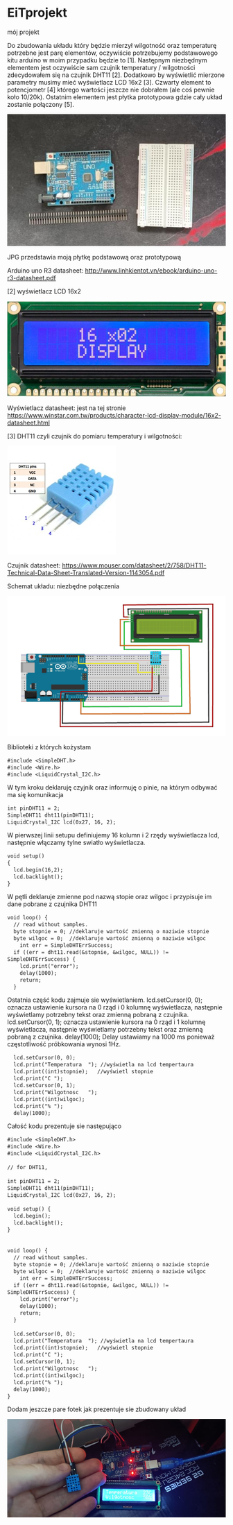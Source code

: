 # EiTprojekt
mój projekt

Do zbudowania układu który będzie mierzył wilgotność oraz temperaturę potrzebne jest parę 
elementów, oczywiście potrzebujemy podstawowego kitu arduino w moim przypadku będzie to [1]. 
Następnym niezbędnym elementem jest oczywiście sam czujnik temperatury / wilgotności 
zdecydowałem się na czujnik DHT11 [2]. Dodatkowo by wyświetlić mierzone parametry musimy mieć 
wyświetlacz LCD 16x2 [3]. Czwarty element to potencjometr [4] którego wartości jeszcze nie 
dobrałem (ale coś pewnie koło 10/20k). Ostatnim elementem jest płytka prototypowa gdzie cały 
układ zostanie połączony [5]. 

![1 i 5 płytka arduino uno R3 + płytka prototypowa](jpg1.png)

JPG przedstawia moją płytkę podstawową oraz prototypową

Arduino uno R3 datasheet:
http://www.linhkientot.vn/ebook/arduino-uno-r3-datasheet.pdf

[2] wyświetlacz LCD 16x2

![2 wyświetlacz LCD16x2](wyswietlacz.png)

Wyświetlacz datasheet: jest na tej stronie 
https://www.winstar.com.tw/products/character-lcd-display-module/16x2-datasheet.html

[3] DHT11 czyli czujnik do pomiaru temperatury i wilgotności:

![czujnik DHT11](dht11.jpg)

Czujnik datasheet:
https://www.mouser.com/datasheet/2/758/DHT11-Technical-Data-Sheet-Translated-Version-1143054.pdf

Schemat układu: niezbędne połączenia 

![schemat układu](schemat.png)


Biblioteki z których kożystam
```cp 
#include <SimpleDHT.h>
#include <Wire.h> 
#include <LiquidCrystal_I2C.h>
```

W tym kroku deklaruję czyjnik oraz informuję o pinie, na którym odbywać ma się komunikacja
```cp 
int pinDHT11 = 2;
SimpleDHT11 dht11(pinDHT11);
LiquidCrystal_I2C lcd(0x27, 16, 2);
``` 


W pierwszej linii setupu definiujemy 16 kolumn i 2 rzędy wyświetlacza lcd, następnie włączamy tylne swiatło wyświetlacza.

```cp 
void setup()
{
  lcd.begin(16,2);
  lcd.backlight();
}
```

W pętli deklaruje zmienne pod nazwą stopie oraz wilgoc i przypisuje im dane pobrane z czujnika DHT11

```cp
void loop() {
  // read without samples.
  byte stopnie = 0; //deklaruje wartość zmienną o naziwie stopnie
  byte wilgoc = 0;  //deklaruje wartość zmienną o naziwie wilgoc
    int err = SimpleDHTErrSuccess;
  if ((err = dht11.read(&stopnie, &wilgoc, NULL)) != SimpleDHTErrSuccess) {
    lcd.print("error");
    delay(1000);
    return;
  }
  ```
  Ostatnia część kodu zajmuje sie wyświetlaniem.
  lcd.setCursor(0, 0); oznacza ustawienie kursora na 0 rząd i 0 kolumnę wyświetlacza,
  następnie wyświetlamy potrzebny tekst oraz zmienną pobraną z czujnika.
  lcd.setCursor(0, 1); oznacza ustawienie kursora na 0 rząd i 1 kolumnę wyświetlacza,
  następnie wyświetlamy potrzebny tekst oraz zmienną pobraną z czujnika.
  delay(1000); Delay ustawiamy na 1000 ms ponieważ częstotliwość próbkowania wynosi 1Hz.

```cp
  lcd.setCursor(0, 0);
  lcd.print("Temperatura  "); //wyświetla na lcd tempertaura 
  lcd.print((int)stopnie);   //wyświetl stopnie 
  lcd.print("C ");
  lcd.setCursor(0, 1);
  lcd.print("Wilgotnosc   ");
  lcd.print((int)wilgoc);
  lcd.print("% ");
  delay(1000);
```

Całość kodu prezentuje sie następująco
```cp
#include <SimpleDHT.h>
#include <Wire.h> 
#include <LiquidCrystal_I2C.h>

// for DHT11, 

int pinDHT11 = 2;
SimpleDHT11 dht11(pinDHT11);
LiquidCrystal_I2C lcd(0x27, 16, 2);

void setup() {
  lcd.begin();
  lcd.backlight();
}


void loop() {
  // read without samples.
  byte stopnie = 0; //deklaruje wartość zmienną o naziwie stopnie
  byte wilgoc = 0;  //deklaruje wartość zmienną o naziwie wilgoc
    int err = SimpleDHTErrSuccess;
  if ((err = dht11.read(&stopnie, &wilgoc, NULL)) != SimpleDHTErrSuccess) {
    lcd.print("error");
    delay(1000);
    return;
  }
   
  lcd.setCursor(0, 0);
  lcd.print("Temperatura  "); //wyświetla na lcd tempertaura 
  lcd.print((int)stopnie);   //wyświetl stopnie 
  lcd.print("C ");
  lcd.setCursor(0, 1);
  lcd.print("Wilgotnosc   ");
  lcd.print((int)wilgoc);
  lcd.print("% ");
  delay(1000);
}
```

Dodam jeszcze pare fotek jak prezentuje sie zbudowany układ 

![foty](jeden.jpg)































